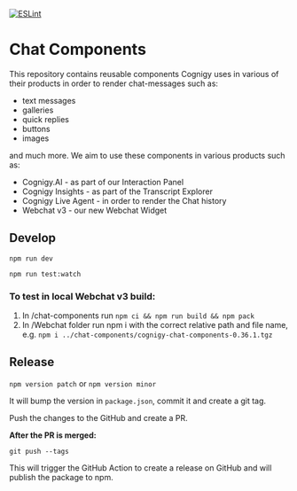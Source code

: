 [![ESLint](https://github.com/Cognigy/chat-components/actions/workflows/eslint.yml/badge.svg)](https://github.com/Cognigy/chat-components/actions/workflows/eslint.yml)

# Chat Components

This repository contains reusable components Cognigy uses in various of their products in order to render chat-messages such as:

-   text messages
-   galleries
-   quick replies
-   buttons
-   images

and much more. We aim to use these components in various products such as:

-   Cognigy.AI - as part of our Interaction Panel
-   Cognigy Insights - as part of the Transcript Explorer
-   Cognigy Live Agent - in order to render the Chat history
-   Webchat v3 - our new Webchat Widget

## Develop

`npm run dev`

`npm run test:watch`

### To test in local Webchat v3 build:

1. In /chat-components run `npm ci && npm run build && npm pack`
2. In /Webchat folder run npm i with the correct relative path and file name, e.g. `npm i ../chat-components/cognigy-chat-components-0.36.1.tgz`

## Release

`npm version patch`
or
`npm version minor`

It will bump the version in `package.json`, commit it and create a git tag.

Push the changes to the GitHub and create a PR.

**After the PR is merged:**

`git push --tags`

This will trigger the GitHub Action to create a release on GitHub and will publish the package to npm.
